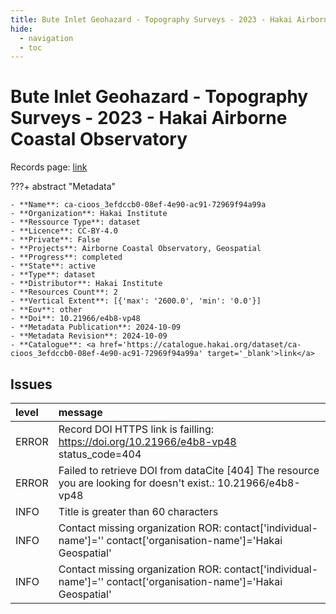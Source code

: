 ```yaml
---
title: Bute Inlet Geohazard - Topography Surveys - 2023 - Hakai Airborne Coastal Observatory
hide:
  - navigation
  - toc
---
```


# Bute Inlet Geohazard - Topography Surveys - 2023 - Hakai Airborne Coastal Observatory

Records page: <a href='https://catalogue.hakai.org/dataset/ca-cioos_3efdccb0-08ef-4e90-ac91-72969f94a99a' target='_blank'>link</a>

???+ abstract "Metadata"

    - **Name**: ca-cioos_3efdccb0-08ef-4e90-ac91-72969f94a99a 
    - **Organization**: Hakai Institute 
    - **Ressource Type**: dataset 
    - **Licence**: CC-BY-4.0 
    - **Private**: False 
    - **Projects**: Airborne Coastal Observatory, Geospatial 
    - **Progress**: completed 
    - **State**: active 
    - **Type**: dataset 
    - **Distributor**: Hakai Institute 
    - **Resources Count**: 2 
    - **Vertical Extent**: [{'max': '2600.0', 'min': '0.0'}] 
    - **Eov**: other 
    - **Doi**: 10.21966/e4b8-vp48 
    - **Metadata Publication**: 2024-10-09 
    - **Metadata Revision**: 2024-10-09 
    - **Catalogue**: <a href='https://catalogue.hakai.org/dataset/ca-cioos_3efdccb0-08ef-4e90-ac91-72969f94a99a' target='_blank'>link</a> 

<div id='map'></div>




## Issues
| level   | message                                                                                                          |
|:--------|:-----------------------------------------------------------------------------------------------------------------|
| ERROR   | Record DOI HTTPS link is failling: https://doi.org/10.21966/e4b8-vp48 status_code=404                            |
| ERROR   | Failed to retrieve DOI from dataCite [404] The resource you are looking for doesn't exist.: 10.21966/e4b8-vp48   |
| INFO    | Title is greater than 60 characters                                                                              |
| INFO    | Contact missing organization ROR:  contact['individual-name']='' contact['organisation-name']='Hakai Geospatial' |
| INFO    | Contact missing organization ROR:  contact['individual-name']='' contact['organisation-name']='Hakai Geospatial' |


<script>
   document.addEventListener("DOMContentLoaded", function() {
    var map = L.map('map').setView([51.505, -125.09], 5);
    L.tileLayer('https://tile.openstreetmap.org/{z}/{x}/{y}.png', {
        maxZoom: 19,
        attribution: '&copy; <a href="http://www.openstreetmap.org/copyright">OpenStreetMap</a>'
    }).addTo(map);
    var geojsonFeature = {
        "type": "Feature",
        "properties": {
            "name" : "Bute Inlet Geohazard - Topography Surveys - 2023 - Hakai Airborne Coastal Observatory"
        },
        "geometry": {'type': 'Polygon', 'coordinates': [[[-124.9, 50.53], [-124.2, 50.53], [-124.2, 50.99], [-124.9, 50.99], [-124.9, 50.53]]]}
    }
    L.geoJSON(geojsonFeature).addTo(map);
   })
</script>
